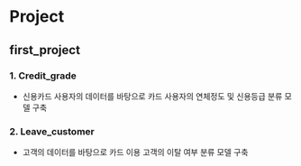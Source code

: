 # Project
## first_project
### 1. Credit_grade
- 신용카드 사용자의 데이터를 바탕으로 카드 사용자의 연체정도 및 신용등급 분류 모델 구축
### 2. Leave_customer
- 고객의 데이터를 바탕으로 카드 이용 고객의 이탈 여부 분류 모델 구축
